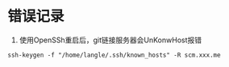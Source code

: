 # 错误记录


1. 使用OpenSSh重启后，git链接服务器会UnKonwHost报错
```
ssh-keygen -f "/home/langle/.ssh/known_hosts" -R scm.xxx.me
```
